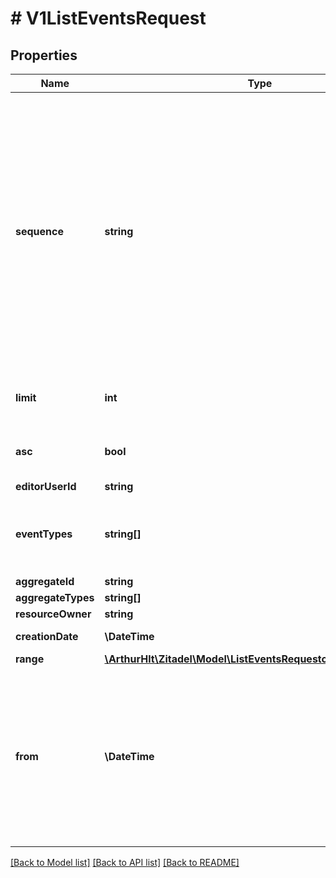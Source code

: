# # V1ListEventsRequest

## Properties

Name | Type | Description | Notes
------------ | ------------- | ------------- | -------------
**sequence** | **string** | Sequence represents the order of events. It&#39;s always counting. If asc is false, the sequence is used as lesser than filter. If asc is true sequence is used as greater than filter. If the sequence is 0 the field is ignored. | [optional]
**limit** | **int** | Maximum amount of events returned. | [optional]
**asc** | **bool** | default is descending sorting order | [optional]
**editorUserId** | **string** |  | [optional]
**eventTypes** | **string[]** | The types are filtered by &#39;or&#39; and must match the type exactly. | [optional]
**aggregateId** | **string** |  | [optional]
**aggregateTypes** | **string[]** |  | [optional]
**resourceOwner** | **string** |  | [optional]
**creationDate** | **\DateTime** | Use from instead. | [optional]
**range** | [**\ArthurHlt\Zitadel\Model\ListEventsRequestcreationDateRange**](ListEventsRequestcreationDateRange.md) |  | [optional]
**from** | **\DateTime** | If asc is false, the events returned are older than the UTC from date. If asc is true, the events returned are younger than from. | [optional]

[[Back to Model list]](../../README.md#models) [[Back to API list]](../../README.md#endpoints) [[Back to README]](../../README.md)
